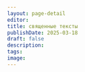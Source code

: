 ```yaml
---
layout: page-detail
editor: 
title: священные тексты
publishDate: 2025-03-18
draft: false
description: 
tags: 
image:
---
```

